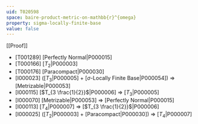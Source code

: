 ```yaml
---
uid: T020598
space: baire-product-metric-on-mathbb{r}^{omega}
property: sigma-locally-finite-base
value: false
---
```

[[Proof]]

* [T001289] [Perfectly Normal|P000015]
* [T000166] [$T_2$|P000003]
* [T000176] [Paracompact|P000030]
* [I000023] ([$T_3$|P000005] + [$\sigma$-Locally Finite Base|P000054]) => [Metrizable|P000053]
* [I000115] [$T_{3 \frac{1}{2}}$|P000006] => [$T_3$|P000005]
* [I000070] [Metrizable|P000053] => [Perfectly Normal|P000015]
* [I000113] [$T_4$|P000007] => [$T_{3 \frac{1}{2}}$|P000006]
* [I000025] ([$T_2$|P000003] + [Paracompact|P000030]) => [$T_4$|P000007]

